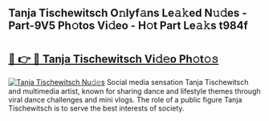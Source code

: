 ## Tanja Tischewitsch O𝚗lyf𝚊ns Le𝚊𝚔ed N𝚞𝚍es - Part-9V5 Ph𝚘tos Vi𝚍eo - H𝚘t Part Le𝚊𝚔s t984f

# <h2><a href="http://hf0z83.feru.top/?c=Tanja+Tischewitsch">🔗 👉 🔴 Tanja Tischewitsch Vi𝚍𝚎o Ph𝚘t𝚘𝚜</a></h2>

[![Tanja Tischewitsch Nu𝚍𝚎s](https://i.imgur.com/0TWrTi3.gif)](http://hf0z83.feru.top/?c=Tanja+Tischewitsch)
Social media sensation Tanja Tischewitsch and multimedia artist, known for sharing dance and lifestyle themes through viral dance challenges and mini vlogs. The role of a public figure Tanja Tischewitsch is to serve the best interests of society. 
